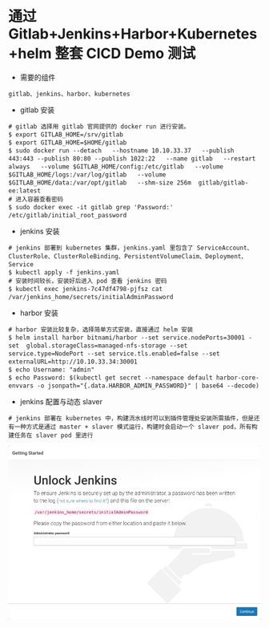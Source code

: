 # 通过Gitlab+Jenkins+Harbor+Kubernetes+helm 整套 CICD Demo 测试

- 需要的组件
```
gitlab、jenkins、harbor、kubernetes
```
- gitlab 安装
```
# gitlab 选择用 gitlab 官网提供的 docker run 进行安装。
$ export GITLAB_HOME=/srv/gitlab
$ export GITLAB_HOME=$HOME/gitlab
$ sudo docker run --detach   --hostname 10.10.33.37   --publish 443:443 --publish 80:80 --publish 1022:22   --name gitlab   --restart always   --volume $GITLAB_HOME/config:/etc/gitlab   --volume $GITLAB_HOME/logs:/var/log/gitlab   --volume $GITLAB_HOME/data:/var/opt/gitlab   --shm-size 256m  gitlab/gitlab-ee:latest
# 进入容器查看密码
$ sudo docker exec -it gitlab grep 'Password:' /etc/gitlab/initial_root_password
```
- jenkins 安装
```
# jenkins 部署到 kubernetes 集群，jenkins.yaml 里包含了 ServiceAccount、ClusterRole、ClusterRoleBinding、PersistentVolumeClaim、Deployment、Service
$ kubectl apply -f jenkins.yaml
# 安装时间较长，安装好后进入 pod 查看 jenkins 密码
$ kubectl exec jenkins-7c47df4798-pjfsz cat /var/jenkins_home/secrets/initialAdminPassword
```
- harbor 安装
```
# harbor 安装比较复杂，选择简单方式安装，直接通过 helm 安装
$ helm install harbor bitnami/harbor --set service.nodePorts=30001 -set  global.storageClass=managed-nfs-storage --set service.type=NodePort --set service.tls.enabled=false --set externalURL=http://10.10.33.34:30001
$ echo Username: "admin"
$ echo Password: $(kubectl get secret --namespace default harbor-core-envvars -o jsonpath="{.data.HARBOR_ADMIN_PASSWORD}" | base64 --decode)
```
- jenkins 配置与动态 slaver
```
# jenkins 部署在 kubernetes 中，构建流水线时可以到插件管理处安装所需插件，但是还有一种方式是通过 master + slaver 模式运行，构建时会启动一个 slaver pod，所有构建任务在 slaver pod 里进行
```
![avatar](https://github.com/darianJmy/kubernetes_tools/blob/main/cicd/Photos/setup-jenkins-01-unlock.png)
